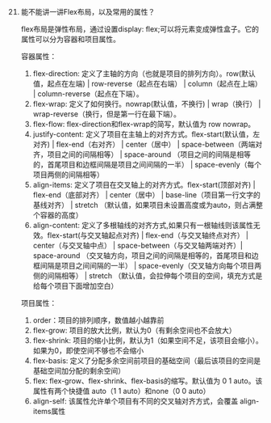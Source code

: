 21. 能不能讲一讲Flex布局，以及常用的属性？

    flex布局是弹性布局，通过设置display: flex;可以将元素变成弹性盒子。它的属性可以分为容器和项目属性。

    容器属性：

    1. flex-direction: 定义了主轴的方向（也就是项目的排列方向）。row(默认值，起点在左端) | row-reverse（起点在右端） | column（起点在上端） | column-reverse（起点在下端）。
    2. flex-wrap: 定义了如何换行。nowrap(默认值，不换行) | wrap（换行） | wrap-reverse（换行，但是第一行在最下端）。
    3. flex-flow: flex-direction和flex-wrap的简写，默认值为 row nowrap。
    4. justify-content: 定义了项目在主轴上的对齐方式。flex-start(默认值，左对齐) | flex-end（右对齐） | center（居中） | space-between（两端对齐，项目之间的间隔相等） | space-around （项目之间的间隔是相等的，首尾项目和边框间隔是项目之间间隔的一半） | space-evenly（每个项目两侧的间隔相等）
    5. align-items: 定义了项目在交叉轴上的对齐方式。flex-start(顶部对齐) | flex-end（底部对齐） | center（居中） | base-line（项目第一行文字的基线对齐） | stretch （默认值，如果项目未设置高度或为auto，则占满整个容器的高度）
    6. align-content: 定义了多根轴线的对齐方式,如果只有一根轴线则该属性无效。flex-start(与交叉轴起点对齐) | flex-end（与交叉轴终点对齐） | center（与交叉轴中点） | space-between（与交叉轴两端对齐）| space-around （交叉轴方向，项目之间的间隔是相等的，首尾项目和边框间隔是项目之间间隔的一半） | space-evenly（交叉轴方向每个项目两侧的间隔相等） | stretch （默认值，会拉伸每个项目的空间，填充方式是给每个项目下面增加空白）

    项目属性：

    1. order：项目的排列顺序，数值越小越靠前
    2. flex-grow: 项目的放大比例，默认为0（有剩余空间也不会放大）
    3. flex-shrink: 项目的缩小比例，默认为1（如果空间不足，该项目会缩小）。如果为0，即使空间不够也不会缩小
    4. flex-basis: 定义了分配多余空间前项目的基础空间（最后该项目的空间是基础空间加分配的剩余空间）
    5. flex: flex-grow、flex-shrink、flex-basis的缩写。默认值为 0 1 auto。该属性有两个快捷值 auto（1 1 auto）和none（0 0 auto）
    6. align-self: 该属性允许单个项目有不同的交叉轴对齐方式，会覆盖 align-items属性
